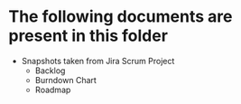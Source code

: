 # The following documents are present in this folder
- Snapshots taken from Jira Scrum Project
  - Backlog
  - Burndown Chart
  - Roadmap
